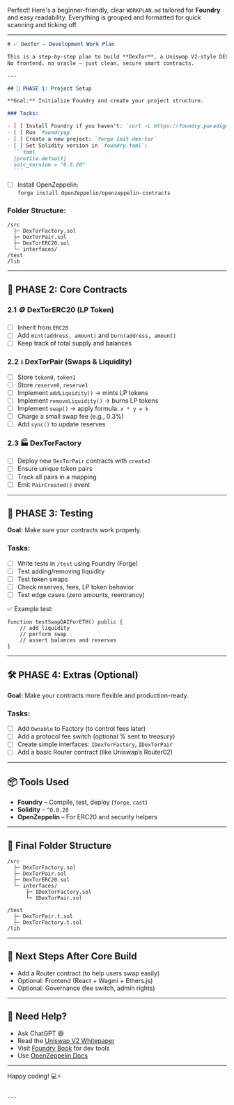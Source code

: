 Perfect! Here's a beginner-friendly, clear `WORKPLAN.md` tailored for **Foundry** and easy readability. Everything is grouped and formatted for quick scanning and ticking off.

---

````markdown
# ✅ DexTor – Development Work Plan

This is a step-by-step plan to build **DexTor**, a Uniswap V2-style DEX using modern **Solidity** and **Foundry**.  
No frontend, no oracle — just clean, secure smart contracts.

---

## 🔧 PHASE 1: Project Setup

**Goal:** Initialize Foundry and create your project structure.

### Tasks:

- [ ] Install Foundry if you haven't: `curl -L https://foundry.paradigm.xyz | bash`
- [ ] Run `foundryup`
- [ ] Create a new project: `forge init dex-tor`
- [ ] Set Solidity version in `foundry.toml`:
  ```toml
  [profile.default]
  solc_version = "0.8.20"
  ```
````

- [ ] Install OpenZeppelin:  
       `forge install OpenZeppelin/openzeppelin-contracts`

### Folder Structure:

```
/src
  ├─ DexTorFactory.sol
  ├─ DexTorPair.sol
  ├─ DexTorERC20.sol
  └─ interfaces/
/test
/lib
```

---

## 🔁 PHASE 2: Core Contracts

### 2.1 🪙 DexTorERC20 (LP Token)

- [ ] Inherit from `ERC20`
- [ ] Add `mint(address, amount)` and `burn(address, amount)`
- [ ] Keep track of total supply and balances

### 2.2 💧 DexTorPair (Swaps & Liquidity)

- [ ] Store `token0`, `token1`
- [ ] Store `reserve0`, `reserve1`
- [ ] Implement `addLiquidity()` → mints LP tokens
- [ ] Implement `removeLiquidity()` → burns LP tokens
- [ ] Implement `swap()` → apply formula: `x * y = k`
- [ ] Charge a small swap fee (e.g., 0.3%)
- [ ] Add `sync()` to update reserves

### 2.3 🏭 DexTorFactory

- [ ] Deploy new `DexTorPair` contracts with `create2`
- [ ] Ensure unique token pairs
- [ ] Track all pairs in a mapping
- [ ] Emit `PairCreated()` event

---

## 🧪 PHASE 3: Testing

**Goal:** Make sure your contracts work properly.

### Tasks:

- [ ] Write tests in `/test` using Foundry (Forge)
- [ ] Test adding/removing liquidity
- [ ] Test token swaps
- [ ] Check reserves, fees, LP token behavior
- [ ] Test edge cases (zero amounts, reentrancy)

✅ Example test:

```solidity
function testSwapDAIForETH() public {
    // add liquidity
    // perform swap
    // assert balances and reserves
}
```

---

## 🛠️ PHASE 4: Extras (Optional)

**Goal:** Make your contracts more flexible and production-ready.

### Tasks:

- [ ] Add `Ownable` to Factory (to control fees later)
- [ ] Add a protocol fee switch (optional % sent to treasury)
- [ ] Create simple interfaces: `IDexTorFactory`, `IDexTorPair`
- [ ] Add a basic Router contract (like Uniswap’s Router02)

---

## 📦 Tools Used

- **Foundry** – Compile, test, deploy (`forge`, `cast`)
- **Solidity** – `^0.8.20`
- **OpenZeppelin** – For ERC20 and security helpers

---

## 📁 Final Folder Structure

```
/src
  ├─ DexTorFactory.sol
  ├─ DexTorPair.sol
  ├─ DexTorERC20.sol
  └─ interfaces/
      ├─ IDexTorFactory.sol
      └─ IDexTorPair.sol

/test
  ├─ DexTorPair.t.sol
  ├─ DexTorFactory.t.sol
/lib
```

---

## 🚀 Next Steps After Core Build

- Add a Router contract (to help users swap easily)
- Optional: Frontend (React + Wagmi + Ethers.js)
- Optional: Governance (fee switch, admin rights)

---

## 💬 Need Help?

- Ask ChatGPT 😄
- Read the [Uniswap V2 Whitepaper](https://uniswap.org/whitepaper-v2.pdf)
- Visit [Foundry Book](https://book.getfoundry.sh/) for dev tools
- Use [OpenZeppelin Docs](https://docs.openzeppelin.com/contracts)

---

Happy coding! 💻⚡

```

---
```
